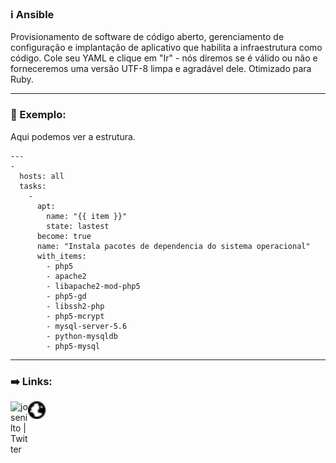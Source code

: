 ### ℹ️ Ansible

Provisionamento de software de código aberto, gerenciamento de configuração e implantação de aplicativo que habilita a infraestrutura como código. Cole seu YAML e clique em "Ir" - nós diremos se é válido ou não e forneceremos uma versão UTF-8 limpa e agradável dele. Otimizado para Ruby.

----

### 🔨 Exemplo:

Aqui podemos ver a estrutura.


```MD
--- 
- 
  hosts: all
  tasks: 
    - 
      apt: 
        name: "{{ item }}"
        state: lastest
      become: true
      name: "Instala pacotes de dependencia do sistema operacional"
      with_items: 
        - php5
        - apache2
        - libapache2-mod-php5
        - php5-gd
        - libssh2-php
        - php5-mcrypt
        - mysql-server-5.6
        - python-mysqldb
        - php5-mysql
```

----

### ➡️ Links:

[<img title="Ansible" align="left" alt="josenilto | Twitter" width="28px" src="https://cdn.jsdelivr.net/npm/simple-icons@v3/icons/ansible.svg" />][ansible]
[<img title="YamLint" align="left" alt="josenilto | Twitter" width="28px" src="https://raw.githubusercontent.com/iconic/open-iconic/master/svg/globe.svg" />][website]

[Ansible]: https://docs.ansible.com/ansible/latest/index.html 
[Website]: http://www.yamllint.com 
